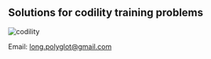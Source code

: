 ## Solutions for codility training problems

![codility](https://res.cloudinary.com/crunchbase-production/image/upload/v1397190850/c40ba9a89d1a90de40edb785ddeae55a.png)

Email: long.polyglot@gmail.com
